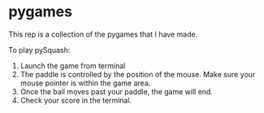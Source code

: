 # pygames
This rep is a collection of the pygames that I have made.

To play pySquash:
1. Launch the game from terminal
2. The paddle is controlled by the position of the mouse. Make sure your mouse pointer is within the game area.
3. Once the ball moves past your paddle, the game will end.
4. Check your score in the terminal.
